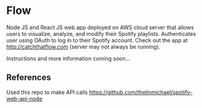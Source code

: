 # Flow
Node JS and React JS web app deployed on AWS cloud server that allows users to visualize, analyze, and modify their Spotify playlists. Authenticates user using OAuth to log in to their Spotify account. Check out the app at <http://catchthatflow.com> (server may not always be running).

Instructions and more information coming soon...

## References
Used this repo to make API calls <https://github.com/thelinmichael/spotify-web-api-node>
